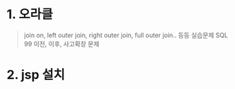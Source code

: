 # 1. 오라클
> join on, left outer join, right outer join, full outer join.. 등등 실습문제 
> SQL 99 이전, 이후, 사고확장 문제

# 2. jsp 설치

